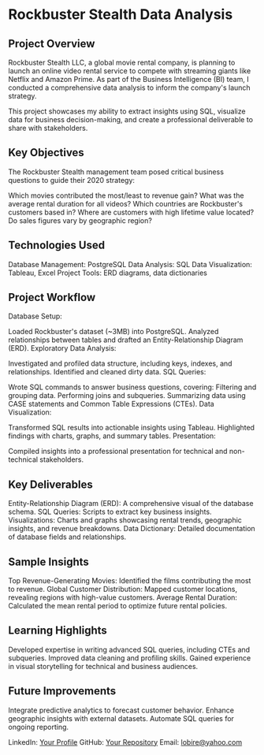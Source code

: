 # Rockbuster Stealth Data Analysis
## Project Overview
Rockbuster Stealth LLC, a global movie rental company, is planning to launch an online video rental service to compete with streaming giants like Netflix and Amazon Prime. As part of the Business Intelligence (BI) team, I conducted a comprehensive data analysis to inform the company's launch strategy.

This project showcases my ability to extract insights using SQL, visualize data for business decision-making, and create a professional deliverable to share with stakeholders.

## Key Objectives
The Rockbuster Stealth management team posed critical business questions to guide their 2020 strategy:

Which movies contributed the most/least to revenue gain?
What was the average rental duration for all videos?
Which countries are Rockbuster's customers based in?
Where are customers with high lifetime value located?
Do sales figures vary by geographic region?

## Technologies Used
Database Management: PostgreSQL
Data Analysis: SQL
Data Visualization: Tableau, Excel
Project Tools: ERD diagrams, data dictionaries

## Project Workflow
Database Setup:

Loaded Rockbuster's dataset (~3MB) into PostgreSQL.
Analyzed relationships between tables and drafted an Entity-Relationship Diagram (ERD).
Exploratory Data Analysis:

Investigated and profiled data structure, including keys, indexes, and relationships.
Identified and cleaned dirty data.
SQL Queries:

Wrote SQL commands to answer business questions, covering:
Filtering and grouping data.
Performing joins and subqueries.
Summarizing data using CASE statements and Common Table Expressions (CTEs).
Data Visualization:

Transformed SQL results into actionable insights using Tableau.
Highlighted findings with charts, graphs, and summary tables.
Presentation:

Compiled insights into a professional presentation for technical and non-technical stakeholders.

## Key Deliverables
Entity-Relationship Diagram (ERD): A comprehensive visual of the database schema.
SQL Queries: Scripts to extract key business insights.
Visualizations: Charts and graphs showcasing rental trends, geographic insights, and revenue breakdowns.
Data Dictionary: Detailed documentation of database fields and relationships.

## Sample Insights
Top Revenue-Generating Movies: Identified the films contributing the most to revenue.
Global Customer Distribution: Mapped customer locations, revealing regions with high-value customers.
Average Rental Duration: Calculated the mean rental period to optimize future rental policies.

## Learning Highlights
Developed expertise in writing advanced SQL queries, including CTEs and subqueries.
Improved data cleaning and profiling skills.
Gained experience in visual storytelling for technical and business audiences.

## Future Improvements
Integrate predictive analytics to forecast customer behavior.
Enhance geographic insights with external datasets.
Automate SQL queries for ongoing reporting.

LinkedIn: [Your Profile](https://www.linkedin.com/feed/)
GitHub: [Your Repository](https://github.com/Lobirexm/lordiesql)
Email: lobire@yahoo.com
